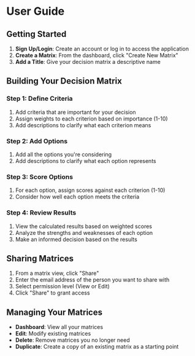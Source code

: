 # User Guide

## Getting Started

1. **Sign Up/Login**: Create an account or log in to access the application
2. **Create a Matrix**: From the dashboard, click "Create New Matrix"
3. **Add a Title**: Give your decision matrix a descriptive name

## Building Your Decision Matrix

### Step 1: Define Criteria

1. Add criteria that are important for your decision
2. Assign weights to each criterion based on importance (1-10)
3. Add descriptions to clarify what each criterion means

### Step 2: Add Options

1. Add all the options you're considering
2. Add descriptions to clarify what each option represents

### Step 3: Score Options

1. For each option, assign scores against each criterion (1-10)
2. Consider how well each option meets the criteria

### Step 4: Review Results

1. View the calculated results based on weighted scores
2. Analyze the strengths and weaknesses of each option
3. Make an informed decision based on the results

## Sharing Matrices

1. From a matrix view, click "Share"
2. Enter the email address of the person you want to share with
3. Select permission level (View or Edit)
4. Click "Share" to grant access

## Managing Your Matrices

- **Dashboard**: View all your matrices
- **Edit**: Modify existing matrices
- **Delete**: Remove matrices you no longer need
- **Duplicate**: Create a copy of an existing matrix as a starting point